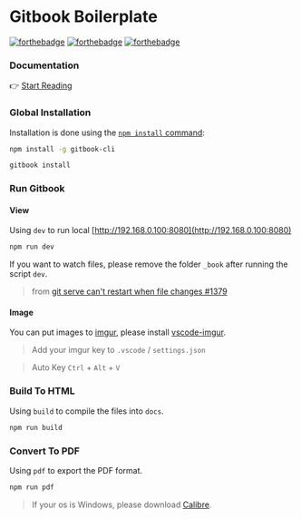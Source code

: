 # Gitbook Boilerplate

[![forthebadge](https://forthebadge.com/images/badges/fuck-it-ship-it.svg)](https://github.com/explooosion/gitbook-boilerplate)
[![forthebadge](https://forthebadge.com/images/badges/built-with-love.svg)](https://github.com/explooosion/gitbook-boilerplate)
[![forthebadge](https://forthebadge.com/images/badges/makes-people-smile.svg)](https://github.com/explooosion/gitbook-boilerplate)

### Documentation

👉 [Start Reading](https://github.com/explooosion/gitbook-boilerplate)

### Global Installation

Installation is done using the
[`npm install` command](https://docs.npmjs.com/getting-started/installing-npm-packages-locally):

```bash
npm install -g gitbook-cli
```

```bash
gitbook install
```

### Run Gitbook

#### View

Using `dev` to run local [http://192.168.0.100:8080](http://192.168.0.100:8080)

```bash
npm run dev
```

If you want to watch files, please remove the folder `_book` after running the script `dev`.

> from [git serve can't restart when file changes #1379](https://github.com/GitbookIO/gitbook/issues/1379)    

#### Image

You can put images to [imgur](https://imgur.com/), please install [vscode-imgur](https://github.com/MaxfieldWalker/vscode-imgur).
> Add your imgur key to `.vscode` / `settings.json`

> Auto Key `Ctrl` + `Alt` + `V`

### Build To HTML

Using `build` to compile the files into `docs`.

```bash
npm run build
```

### Convert To PDF

Using `pdf` to export the PDF format.

```bash
npm run pdf
```
> If your os is Windows, please download [Calibre](https://calibre-ebook.com/download_windows).
